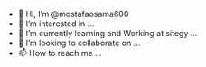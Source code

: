 - 👋 Hi, I’m @mostafaosama600
- 👀 I’m interested in ...
- 🌱 I’m currently learning and Working at sitegy ...
- 💞️ I’m looking to collaborate on ...
- 📫 How to reach me ...

<!---
mostafaosama600/mostafaosama600 is a ✨ special ✨ repository because its `README.md` (this file) appears on your GitHub profile.
You can click the Preview link to take a look at your changes.
--->
